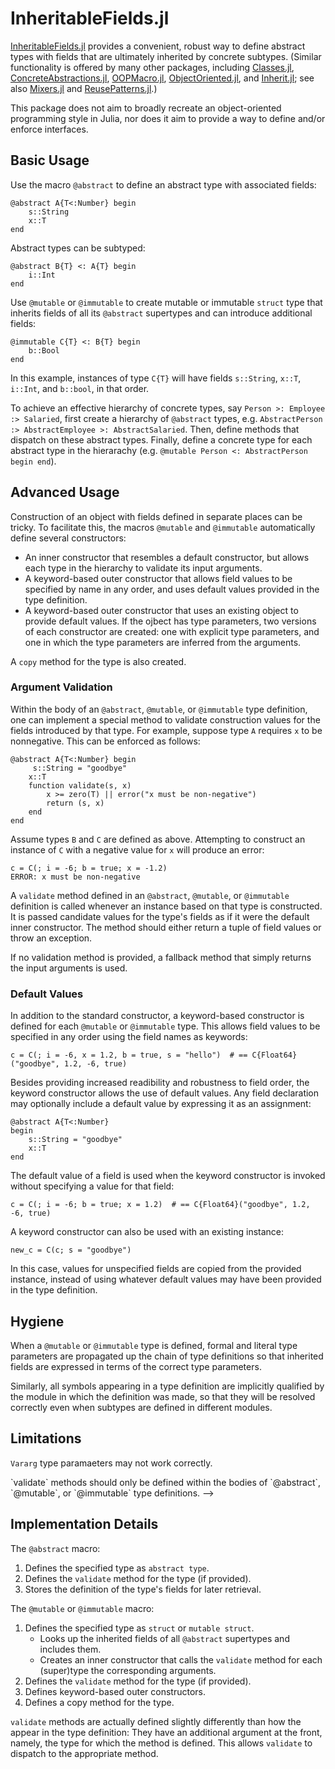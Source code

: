 # InheritableFields.jl

[InheritableFields.jl](https://github.com/benninkrs/InheritableFields.jl) provides a convenient, robust way to define abstract types with fields that are ultimately inherited by concrete subtypes.
(Similar functionality is offered by many other packages, including [Classes.jl](https://github.com/rjplevin/Classes.jl), [ConcreteAbstractions.jl](https://github.com/tbreloff/ConcreteAbstractions.jl),
[OOPMacro.jl](https://github.com/ipod825/OOPMacro.jl), [ObjectOriented.jl](https://github.com/Suzhou-Tongyuan/ObjectOriented.jl), and [Inherit.jl](https://github.com/mind6/Inherit.jl); 
see also [Mixers.jl](https://github.com/rafaqz/Mixers.jl) and [ReusePatterns.jl](https://github.com/gcalderone/ReusePatterns.jl).)

This package does not aim to broadly recreate an object-oriented programming style in Julia, nor does it aim to provide a way to define and/or enforce interfaces.

## Basic Usage

Use the macro `@abstract` to define an abstract type with associated fields:
```
@abstract A{T<:Number} begin
	s::String
	x::T 
end
```
Abstract types can be subtyped:
```
@abstract B{T} <: A{T} begin
	i::Int
end
```
Use `@mutable` or `@immutable` to create mutable or immutable `struct` type that inherits fields of all its `@abstract` supertypes and can introduce additional fields:
```
@immutable C{T} <: B{T} begin
	b::Bool
end
```
In this example, instances of type `C{T}` will have fields `s::String`, `x::T`, `i::Int`, and `b::bool`, in that order.

To achieve an effective hierarchy of concrete types, say `Person >: Employee :> Salaried`, first create a hierarchy of `@abstract` types, e.g. `AbstractPerson :> AbstractEmployee >: AbstractSalaried`.  Then, define methods that dispatch on these abstract types.  Finally, define a concrete type for each abstract type in the hierarachy (e.g. `@mutable Person <: AbstractPerson begin end`).

<!-- c = C("hello", 1.2, -6, true)
```
`c` is of type `C{Float64}` with fields `s = "hello"`, `x = 1.2`, `i = -6`, `b = true` in that order.  The general principle is that the fields of the concrete type and all `@abstract` supertypes are concatenated in order from the most abstract supertype to the least abstract.  For this reason, the fieldnames of a subtype must be distinct from those of its aancestor types. -->


## Advanced Usage

Construction of an object with fields defined in separate places can be tricky.
To facilitate this, the macros `@mutable` and `@immutable` automatically define several constructors:
* An inner constructor that resembles a default constructor, but allows each type in the hierarchy to validate its input arguments.
* A keyword-based outer constructor that allows field values to be specified by name in any order, and uses default values provided in the type definition.
* A keyword-based outer constructor that uses an existing object to provide default values.
If the ojbect has type parameters, two versions of each constructor are created: one with explicit type parameters, and one in which the type parameters are inferred from the arguments.

A `copy` method for the type is also created.

### Argument Validation

Within the body of an `@abstract`, `@mutable`, or `@immutable` type definition, one can implement a special method to validate construction values for the fields introduced by that type. For example, suppose type `A` requires `x` to be nonnegative.  This can be enforced as follows:
```
@abstract A{T<:Number} begin
	 s::String = "goodbye"
    x::T
    function validate(s, x)
        x >= zero(T) || error("x must be non-negative")
        return (s, x)
    end
end
```
Assume types `B` and `C` are defined as above. Attempting to construct an instance of `C` with a negative value for `x` will produce an error:
```
c = C(; i = -6; b = true; x = -1.2)
ERROR: x must be non-negative
```
A `validate` method defined in an `@abstract`, `@mutable`, or `@immutable` definition is called whenever an instance based on that type is constructed. It is passed candidate values for the type's fields as if it were the default inner constructor. The method should either return a tuple of field values or throw an exception.

If no validation method is provided, a fallback method that simply returns the input arguments is used.

### Default Values

In addition to the standard constructor, a keyword-based constructor is defined for each `@mutable` or `@immutable` type.  This allows field values to be specified in any order using the field names as keywords:
```
c = C(; i = -6, x = 1.2, b = true, s = "hello")  # == C{Float64}("goodbye", 1.2, -6, true)
```
Besides providing increased readibility and robustness to field order, the keyword constructor allows the use of default values. Any field declaration may optionally include a default value by expressing it as an assignment:
```
@abstract A{T<:Number}
begin
	s::String = "goodbye"
	x::T
end
```
The default value of a field is used when the keyword constructor is invoked without specifying a value for that field:
```
c = C(; i = -6; b = true; x = 1.2)  # == C{Float64}("goodbye", 1.2, -6, true)
```

A keyword constructor can also be used with an existing instance:
```
new_c = C(c; s = "goodbye")
```
In this case, values for unspecified fields are copied from the provided instance, instead of using whatever default values may have been provided in the type definition.


## Hygiene

When a `@mutable` or `@immutable` type is defined, formal and literal type parameters are propagated up the chain of type definitions so that inherited fields are expressed in terms of the correct type parameters.

Similarly, all symbols appearing in a type definition are implicitly qualified by the module in which the definition was made, so that they will be resolved correctly even when subtypes are defined in different modules.

<!--
For example, if `C` were defined as
```
@immutable C{U,S} <: B{S}
begin
	b::U
end
```
then in `C("hi", Complex(0.1, -2.3), 5, true)`, the field `x::T` from `A{T}` would be `x::Complex{Float64}` because the `S` in `C{U,S}` is inferred to be Complex{Float64}, which is then mapped to `B{S}`, which is mapped to `A{S}`, which is mapped to `x::S`.

Similarly, type definitions will be evaluated correctly even if defined in different modules.  This is because all non-parameter symbols appearing in field declarations are implicitly qualified by the module in which they are originally defined.
-->


## Limitations

`Vararg` type paramaeters may not work correctly.

<!-->
`validate` methods should only be defined within the bodies of `@abstract`, `@mutable`, or `@immutable` type definitions.
-->

## Implementation Details

The  `@abstract` macro:
1. Defines the specified type as `abstract type`.
2. Defines the `validate` method for the type (if provided).
3. Stores the definition of the type's fields for later retrieval.

 The `@mutable` or `@immutable` macro:
1. Defines the specified type as `struct` or `mutable struct`.
    - Looks up the inherited fields of all `@abstract` supertypes and includes them.
    - Creates an inner constructor that calls the `validate` method for each (super)type the corresponding arguments.
2. Defines the `validate` method for the type (if provided).
3. Defines keyword-based outer constructors.
4. Defines a copy method for the type.

`validate` methods are actually defined slightly differently than how the appear in the type definition: They have an additional argument at the front, namely, the type for which the method is defined.  This allows `validate` to dispatch to the appropriate method.

<!-- For example, 
```
@abstract A{T<:Number} begin
	 s::String = "goodbye"
    x::T
    function validate(s, x)
        x >= zero(T) || error("x must be non-negative")
        return (s, x)
    end
end
```
expands to roughly the following code:
```
abstract type A{T<:Number} end

InheritableFields.type_declaration(::A{T}) where {T} = (... the type definition expressions ...)

function InheritableFields.validate(::A{T}, s, x) where {T}
   x >= zero(T) || error("x must be non-negative")
   return (s, x)
end
``` -->